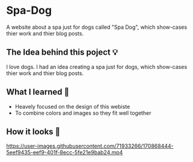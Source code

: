# Spa-Dog
A website about a spa just for dogs called "Spa Dog", which show-cases thier work and thier blog posts.

## The Idea behind this poject 💡
I love dogs. I had an idea creating a spa just for dogs, which show-cases thier work and thier blog posts.

## What I learned 🧠
- Heavely focused on the design of this webiste
- To combine colors and images so they fit well together

## How it looks 🎥

https://user-images.githubusercontent.com/71933266/170868444-5eef9435-eef9-401f-8ecc-5fe21e9bab24.mp4

